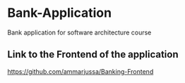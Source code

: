 # Bank-Application
Bank application for software architecture course

## Link to the Frontend of the application
https://github.com/ammarjussa/Banking-Frontend
